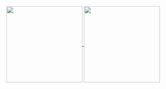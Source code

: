 <a href="https://github.com/milliorn/convoychat">
  <img height=200 align="center" src="https://github-readme-stats.vercel.app/api/top-langs?username=milliorn&layout=compact&langs_count=8&theme=transparent&card_width=320" />
</a>
<a href="https://github.com/milliorn/github-readme-stats">
  <img height=200 align="center" src="https://github-readme-stats.vercel.app/api?username=milliorn&theme=transparent&rank_icon=percentile" />
</a>
